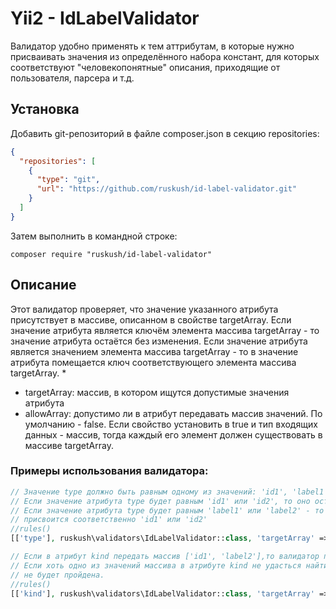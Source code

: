 # Yii2 - IdLabelValidator 

Валидатор удобно применять к тем аттрибутам, в которые нужно присваивать значения из определённого набора констант,
для которых соответствуют "человекопонятные" описания, приходящие от пользователя, парсера и т.д.

## Установка 

Добавить git-репозиторий в файле composer.json в секцию repositories: 
```json
{
  "repositories": [
    {
      "type": "git",
      "url": "https://github.com/ruskush/id-label-validator.git"
    }
  ]
}
```
Затем выполнить в командной строке:
```shell
composer require "ruskush/id-label-validator"
```
## Описание 

Этот валидатор проверяет, что значение указанного атрибута присутствует в массиве, описанном в свойстве targetArray.
 Если значение атрибута является ключём элемента массива targetArray - то значение атрибута остаётся без изменения.
 Если значение атрибута является значением элемента массива targetArray - то в значение атрибута помещается ключ
 соответствующего элемента массива targetArray. *
  - targetArray: массив, в котором ищутся допустимые значения атрибута
  - allowArray: допустимо ли в атрибут передавать массив значений. По умолчанию - false. Если свойство установить
    в true и тип входящих данных - массив, тогда каждый его элемент должен существовать в массиве targetArray.
    

### Примеры использования валидатора:
 ```php
// Значение type должно быть равным одному из значений: 'id1', 'label1', 'id2', 'label2'.
// Если значение атрибута type будет равным 'id1' или 'id2', то оно останется неизменным.
// Если значение атрибута type будет равным 'label1' или 'label2' - то в атрибут type
// присвоится соответственно 'id1' или 'id2'
//rules()
[['type'], ruskush\validators\IdLabelValidator::class, 'targetArray' => ['id1' => 'label1', 'id2' => 'label2']]

 ```

```php
// Если в атрибут kind передать массив ['id1', 'label2'],то валидатор поменяет его на ['id1', 'id2'].
// Если хоть одно из значений массива в атрибуте kind не удасться найти в массиве targetArray - валидация
// не будет пройдена.
//rules()
[['kind'], ruskush\validators\IdLabelValidator::class, 'targetArray' => ['id1' => 'label1', 'id2' => 'label2'], 'allowArray' => true]
 ```